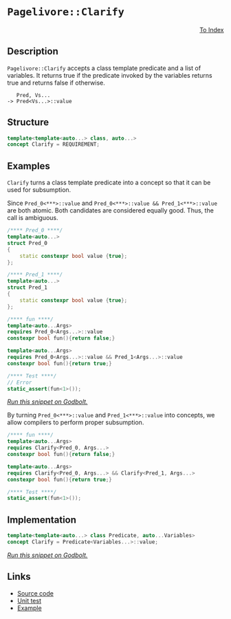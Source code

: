 <!-- Copyright 2024 Feng Mofan
SPDX-License-Identifier: Apache-2.0 -->

# `Pagelivore::Clarify`

<p style='text-align: right;'><a href="../../concepts.md#pagelivore-clarify">To Index</a></p>

## Description

`Pagelivore::Clarify` accepts a class template predicate and a list of variables.
It returns true if the predicate invoked by the variables returns true and returns false if otherwise.

<pre><code>   Pred, Vs...
-> Pred&lt;Vs...&gt;::value</code></pre>

## Structure

```C++
template<template<auto...> class, auto...>
concept Clarify = REQUIREMENT;
```

## Examples

`Clarify` turns a class template predicate into a concept so that it can be used for subsumption.

Since `Pred_0<***>::value` and `Pred_0<***>::value && Pred_1<***>::value` are both atomic.
Both candidates are considered equally good.
Thus, the call is ambiguous.

```C++
/**** Pred_0 ****/
template<auto...>
struct Pred_0
{
    static constexpr bool value {true};
};

/**** Pred_1 ****/
template<auto...>
struct Pred_1
{
    static constexpr bool value {true};
};

/**** fun ****/
template<auto...Args>
requires Pred_0<Args...>::value
constexpr bool fun(){return false;}

template<auto...Args>
requires Pred_0<Args...>::value && Pred_1<Args...>::value
constexpr bool fun(){return true;}

/**** Test ****/
// Error
static_assert(fun<1>());
```

[*Run this snippet on Godbolt.*](https://godbolt.org/#z:OYLghAFBqd5QCxAYwPYBMCmBRdBLAF1QCcAaPECAMzwBtMA7AQwFtMQByARg9KtQYEAysib0QXACx8BBAKoBnTAAUAHpwAMvAFYTStJg1DIApACYAQuYukl9ZATwDKjdAGFUtAK4sGIMwCspK4AMngMmAByPgBGmMT%2BAGykAA6oCoRODB7evv5BaRmOAmER0SxxCWbJdpgOWUIETMQEOT5%2BgbaY9sUMjc0EpVGx8Um2TS1teZ0KE4PhwxWj1QCUtqhexMjsHAD0AFSH%2BwDUysSY6AD6GsdH%2B7smGgCCBJgsKQavJgDMbkxeRAAdMCfthHk9ZsQvA5TucrhpwSYAOxWZ7HdHHWZMRzIY5oBizTCqFLEY4xVCeY4ANzEXkwx2RFgIUMwyIAIj9UU92ZzEc8DkdYRdLlxbkcHs9Xu9Pqzfv8gSDvmDnpDoQQhVcuIiUeCMZimji8QJCcTSeTKTTvPTGcy6Tzvlz7Y7%2BXdjlQvAwxYcJS83h9sbK/gDUMDAU9iMAFKDwecAI5ePDnBQa64/NzhyOh0EgECWu3PfEmklkim0N0eiArRnnAibT1UMRKXlIjnPcFS/1fOXB0MZqNKmOYeOJzDJs7ChG/PtZpU5vPW6rmRIprVTiMKGfYOe01kF42vU0lynuhiV6uYWvET222VWFt8p4Cw7HAAqo/Vdx9u12x2wxGIJDgliOKXEwChKC01Aemmq7YJWVYOhway0JwAS8H4HBaKQqCcG41jWJiGxbAu3w8KQBCaEhawANYgAEiSAgAHIkUgBEiiSSAAnN87FmN8%2BicJIvAsBIGgaKQGFYThHC8AoIDiRRmFIaQcCwDAiAgBsBApAC5CUGg7x0PEkSsDsqjMQAtBxxzAMguJSICZi8BchAkHg6B6PwggiGI7BSDIgiKCo6hKaQuhcKQADuxBMCknA8MhqHoZR2GcAA8gCOnqqgVDHOZiRWZINl2ccDlmMcEAeIZ9CkuYpErLwilaGsEBIAZKRGWQFAQO1nUgMAUhmHwdCvMQckQDEKUxOEzQAJ7xbw03MMQs1pTE2h1IpZEGWwghpQwtDzaFWAxF4wB/LQtBydwvBYCwhjAOIx0jvUVKjilRJ1ACOxkeErwoaFtB4DEMUrR4WApcyeAiTdpBvcQ5JKGybwPUDRiUWsVAGJGABqeCYJFaUpIwC0BcIojiP5XnyEoagpeF%2BgPSg%2BGWPowNyZAayoCkvTXRZszoD8bKmJY1hmFJ8PEO572c10PRZC4DDuJ47R6KECzlJUeiFJkAhTH4EU670Qya6MEW1PUAj9JMKt5Ob3SbQ0cwmyMCTm3M%2Bt6FiLQu0sbtrAoRHbBIiUcGhEkpdJeWWdZtn2ZIjkVbgrm1XxXANeRGNrAgmBMFgCSVqQtGSN8gLcUikgaJIZiSIkYn0ZxAkcEJpAid8ZiAt8iRIox3yMQEARcDxnGMRHoXSbJ8mZ0pLXqa1mmZbp3W9TVJlsJw%2BWFXiBhGKVnGAlwgJYS5RBSx5EXUz5lPSNTQV06FuhDdFsULaH4eSbw0kZdpALHDl0cFWssgHewA94HyPhVKqHUaoMj4mYDOTVlLzxXvEPSPVUDVVGMAh6XBOJcHEjQWgo1xqTVCktOapNyErTWhtBwpMdqMAIPtQ6KUTpnQuldUmd1UY7Cwvgc4r13qhU%2Bsgb6pM/rdBSkDEGc1wa8MalLGGZF4aI0wMje6Rg0agBnnwbGCg8YEyJiTWGl8KZ%2BRvrIO%2BIUsKP0ZujEWVhWbSI5oXbmvNOD8wIILb4wsWYWHFp/SW0sXEBwdpbPwEBXCewiurMorttbpF1tkW2BtUiJONhreJ9t5ZWw9ikr2YTejW3mHEv2Xs8m5FSd7Epiwtbp3WJsYO9SAbv0jpwABW9sG71weAm4EBk6n1gfVRqWdSA5zzqMQutF8HiQBi3NuARARcQCJxMwqzqiMSHhxMeUlOCTwUhjFSc8kBaSymglBxA147GaCwayLAFBUlxFSHpMpZjOXwKfdynlZBX3MWTKx9MQD8WfnFG6b9krj3SovbKuVVB3IeU8l5AZZiQIwdA%2BIQzvgIMOcgtFnVzl4pqrmZAKQUiXGeZxS4ryCCXDhTfEa8QSFTRmitShLLVrrU2vQjBu0mEHSOnwzAp1zpiE4bDbhmj5GkH4Y7N611j6qC%2Bq8cRghJGA2BqDWacjIaKNJio9IaiUaaPCNo5quimC43xoTYmGEyKmN8hICxgVabWJ0ECuxxg/FsxiCE7CPMsjXV2ALZmotLABOwkErAvqLa9EVsrSpasla%2BzqWkooWRompqScms2ctHa5IGBmmNTsBjZrduMAt%2BT3YlsyWU%2BpgdGl%2BXBTsz%2B7S6XHHuY86kSLXgov6R8kgQz04jJntnXO%2BdKCh3mUCjuWy4FmDMFwRiGhEgrObalGStgp6IJWDREAJcD59wCNXb4ARl18XYk3b4ELdkbu3aHJya6J7T2amseGGRnCSCAA%3D%3D%3D)

By turning `Pred_0<***>::value` and `Pred_1<***>::value` into concepts, we allow compilers to perform proper subsumption.

```C++
/**** fun ****/
template<auto...Args>
requires Clarify<Pred_0, Args...>
constexpr bool fun(){return false;}

template<auto...Args>
requires Clarify<Pred_0, Args...> && Clarify<Pred_1, Args...>
constexpr bool fun(){return true;}

/**** Test ****/
static_assert(fun<1>());
```

## Implementation

```C++
template<template<auto...> class Predicate, auto...Variables>
concept Clarify = Predicate<Variables...>::value;
```

[*Run this snippet on Godbolt.*](https://godbolt.org/#z:OYLghAFBqd5QCxAYwPYBMCmBRdBLAF1QCcAaPECAMzwBtMA7AQwFtMQByARg9KtQYEAysib0QXACx8BBAKoBnTAAUAHpwAMvAFYTStJg1DIApACYAQuYukl9ZATwDKjdAGFUtAK4sGIMwCspK4AMngMmAByPgBGmMQgAMwAbKQADqgKhE4MHt6%2B/kEZWY4CYRHRLHEJKbaY9qUMQgRMxAR5Pn6BdQ05za0E5VGx8UmpCi1tHQXdEwNDldVjAJS2qF7EyOwcAPQAVAeHR8cnhzsmGgCC%2B4cA1ACSLGn0bIJMjbdH51c3p3%2Bn30uF0uBEwTwMoJMiTcoPB70wULcTC8RAAdOiodhbsgDAoFLdlMRMPhRKDSLdkWj0QA1Vp4JgxegKTHAtAMLZpAi3NwGYh4KgAT1uUIAIgSiST4YjaXyGUz0ajMSAQAA3MReBGJKxXYG/f5nXVHW4AFUwE3xX0N%2BstOp%2BRsJxIA%2BhpPgarrDnlLoZTUAqWVcJsQvA5xU6NMCTAB2bWXW5x25zRzIbECCaYVRpYi3GKoTy3NXeTDC6MEIMIyMiqExqOVrURu13B3oR1cV0HQEeiGapEo30YxLYYGB4NcpstiPR4HxhMtJMphhpjNZnN5gsa4sWUsamtVie16sNg63KheBhtvYdsGeyHe3sKy7EYDMgfAokARy8eCJ%2BJ5dMFiLHDRyQfJ8/RfK42UXTNs1zWhj1PCBlijCwiQIDYzyoMQlF3Ct6xBK8u0RH170fZ9Byud9P2/bleX5AUAIlZ1gNIsCsXMZJ2Jov96OhMcuGY0D%2B3Iy5INBJcYLzE8GEQ5DUPQ24t01KxcNta4jVNCZz0BRM8GQR0mDxeICGoU9ES4TFEKQrUOFWWhOACXg/A4LRSFQTg3GsawE3WTYi3MRIeFIAhNBs1YAGsQACZJUQADmSKQAkjZJJAATkSJKzESfROEkXgWAkDQgKcly3I4XgFBAIDgucmzSDgWAYEQEB1gINIUXISg0CeOh4kiVhtlUOKAFpktuYBkGTKRUTMXhiUIEg8HQPR%2BEEEQxHYKQZEERQVHUGrSF0fiAHdiCYNJOB4Wz7MckLXM4AB5FE2q5VAqFuQbkhGyQxom24prMW4IA8br6CzfyuGWXhqq0VYICQLq0h6sgKAgBGkZAYApDMPg6FBYgKogGJbpicJWgFC7eBJ5hiAFe6Ym0TAHAp0guteAh7oYWhyf2rAYi8YAkVoWgKu4XgsBYQxgHEHmv0ZxwVTNW700ZlFtkC8JQTs/baDwGJTppjwsFu0s8Hy0XSAV4gcyUEUwUlnWjBC1YqAMJ9qTwTAjvutJGGZlbhFEcRNv9na1Fuw79EllBPMsfRdYqyBVlQTkchFoaJnQUVTEsawzBKy2%2BSwBPEJ6OWchcBh3E8To9FCcJhiqUZ%2BOKbIBGmPxm8yVuGAWEYEn4uwy4EfopmrgoB/qIemkmQZ68WJvbBn9u9DmNpe8b/vVgUHytgkK6OAc0hit4Ur3uG0bxsmyRpsB3B5rBzKIahp3VgQTAmCwBIS4iyRElRNLIySA0JIMwkhkiFSiilbKHBcqkHyokMwqIUiRhiokGKAQAhcHSilGKR9bqlXKpVIKTs6qNThs1J67UUZo1Bn1NgnAPpfWxAYIwf0Uqoi4KiFyc0iCF2WrINaQdpAhyUGHfauhsYnTOhTfeh9j53Q4I9VqKJbivTPp9UaOJJZsI4VwwGwNEag2FJlMwkNiE1VhvDVAIN4gdVRtYwxowtFGC4ClLgQEaC0DxgTIm%2B0qZk2Zv4mmdMGZM3NqzRg7NObcxcrzfmgthbM3FvbbYsTZYODwArEW3DVAq1BMzDW9Rbo6z1mTQ2qSoZ8jNoFS21tMC2wlkYB2oALF8Fdgod2ntva%2B3Nv7QRG1hGyFDntFyEjI6O2zlYWOJTi5JxTqmTg6cCCZ0SCKSZud87xELorROpcMnOAgK4Ze/E64VD7noFujRjnpC7o0deSwJ69GHkvMeHc9mNBHrPM5G8V4vPyG81eXyG4PK3jvDasibr7VPowzRLDgA6M4S6CAd9eHGICmY6GoVSBvw/qMb%2BBUgJa1gfAgIqJUoBBSmYSlZhkgxSwclPBULOCEKqiQ%2BqTUWrPTsTQ3q/VOCtBYKNFgCgVTJhVK41EXYJizXwLwxa/DVqBwGVteQoiRk6CSKQKR51RYQsZSVB6lCXpvVUEKkVYqJVSq5EDBxSM0WJAxWyqxNjkadVtaDVUyA0hpEdOKlKjorWOlNcI3G8QfHE1JjTQJkbab0zlszCJggOZc1unEgWYhEnm2SU0ippB8BEgyVkpWuTkCqwKYIIp2tdb6wFOU42VTma1MyPUu2TTwgtJhm0pgbsPZex9k5QKfSlUSEGdtNV4dNVwujjnaZ8d4BzMaCLHYGdp1TIsHnE%2BBdFo7JLoPfZfhDmV2uac4FC9Lk5Gueesoc9zmPKnp865e6Pkz3uQvQFj6X03p%2BRDNYGxd4/q1nI/BnB3pmtFfmS18JNLItlSQNFT9zEw1fu/T%2BlB97EqSIg%2BlJizBmC4DFDQyQKX6pPsy2wRDMXLHCiAX%2BHC0EBBAYkAIhHMpJWgYkSFBqyqIaxVrGaJGFHPwsasS2WRnCSCAA%3D%3D)

## Links

- [Source code](../../../../conceptrodon/pagelivore/concepts/clarify.hpp)
- [Unit test](../../../../tests/unit/concepts/pagelivore/clarify.test.hpp)
- [Example](../../../code/facilities/concepts/pagelivore/clarify/implementation.hpp)
